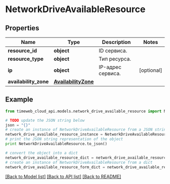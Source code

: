 # NetworkDriveAvailableResource


## Properties
Name | Type | Description | Notes
------------ | ------------- | ------------- | -------------
**resource_id** | **object** | ID сервиса. | 
**resource_type** | **object** | Тип ресурса. | 
**ip** | **object** | IP-адрес сервиса. | [optional] 
**availability_zone** | [**AvailabilityZone**](AvailabilityZone.md) |  | 

## Example

```python
from timeweb_cloud_api.models.network_drive_available_resource import NetworkDriveAvailableResource

# TODO update the JSON string below
json = "{}"
# create an instance of NetworkDriveAvailableResource from a JSON string
network_drive_available_resource_instance = NetworkDriveAvailableResource.from_json(json)
# print the JSON string representation of the object
print NetworkDriveAvailableResource.to_json()

# convert the object into a dict
network_drive_available_resource_dict = network_drive_available_resource_instance.to_dict()
# create an instance of NetworkDriveAvailableResource from a dict
network_drive_available_resource_form_dict = network_drive_available_resource.from_dict(network_drive_available_resource_dict)
```
[[Back to Model list]](../README.md#documentation-for-models) [[Back to API list]](../README.md#documentation-for-api-endpoints) [[Back to README]](../README.md)


